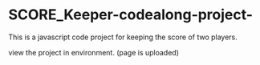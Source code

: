 # SCORE_Keeper-codealong-project-

This is a javascript code project for keeping the score of two players. 

view the project in environment. (page is uploaded)

